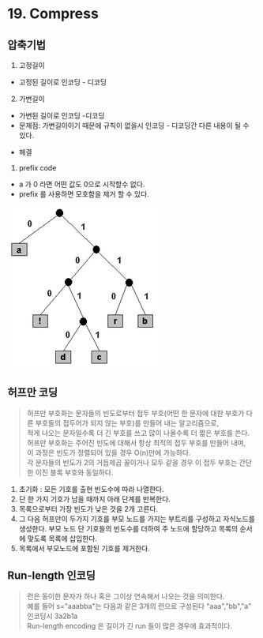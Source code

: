 # 19. Compress

## 압축기법
1. 고정길이
- 고정된 길이로 인코딩 - 디코딩
2. 가변길이
- 가변된 길이로 인코딩 -디코딩
- 문제점: 가변길이이기 때문에 규칙이 없을시 인코딩 - 디코딩간 다른 내용이 될 수 있다.
* 해결 
1) prefix code 
- a 가 0 라면 어떤 값도 0으로 시작할수 없다.  
- prefix 를 사용하면 모호함을 제거 할 수 있다.

![prefix](./prefix.gif)

## 허프만 코딩
> 허프만 부호화는 문자들의 빈도로부터 접두 부호(어떤 한 문자에 대한 부호가 다른 부호들의 접두어가 되지 않는 부호)를 만들어 내는 알고리즘으로,  
> 적게 나오는 문자일수록 더 긴 부호를 쓰고 많이 나올수록 더 짧은 부호를 쓴다.   
> 허프만 부호화는 주어진 빈도에 대해서 항상 최적의 접두 부호를 만들어 내며,   
> 이 과정은 빈도가 정렬되어 있을 경우 O(n)만에 가능하다.   
> 각 문자들의 빈도가 2의 거듭제곱 꼴이거나 모두 같을 경우 이 접두 부호는 간단한 이진 블록 부호와 동일하다.  

1. 초기화 : 모든 기호를 출현 빈도수에 따라 나열한다.  
2. 단 한 가지 기호가 남을 때까지 아래 단계를 반복한다.  
  1. 목록으로부터 가장 빈도가 낮은 것을 2개 고른다.  
  2. 그 다음 허프만이 두가지 기호를 부모 노드를 가지는 부트리를 구성하고 자식노드를 생성한다. 부모 노드 단 기호들의 빈도수를 더하여 주 노드에 할당하고 목록의 순서에 맞도록 목록에 삽입한다.  
  3. 목록에서 부모노드에 포함된 기호를 제거한다.  
  
## Run-length 인코딩
> 런은 동이한 문자가 하나 혹은 그이상 연속해서 나오는 것을 의미한다.  
> 예를 들어 s="aaabba"는 다음과 같은 3개의 런으로 구성된다 "aaa","bb","a"  
> 인코딩시 3a2b1a  
> Run-length encoding 은 길이가 긴 run 들이 많은 경우에 효과적이다.  
 